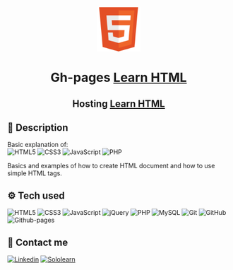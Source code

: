 <div align='center'>
  <img src="./src/img/HTML5_icon.png" alt="HTML5 Logo" width="100px">
  
  <h1>Gh-pages <a href="https://dibrovgleb.github.io/LearnHtml/">Learn HTML</a></h1>
  <h2>Hosting <a href="http://dibrovgleb.std-1646.ist.mospolytech.ru/index.html">Learn HTML</a></h2>
</div>

## 📝 Description
Basic explanation of:  
![HTML5](https://img.shields.io/badge/HTML5-181717?style=for-the-badge&logo=html5&logoColor=E34F26)
![CSS3](https://img.shields.io/badge/CSS3-181717?style=for-the-badge&logo=css3&logoColor=1572B6)
![JavaScript](https://img.shields.io/badge/JavaScript-181717?style=for-the-badge&logo=javascript&logoColor=F7DF1E)
![PHP](https://img.shields.io/badge/PHP-181717?style=for-the-badge&logo=php&logoColor=777BB4)

Basics and examples of how to create HTML document and how to use simple HTML tags.

## :gear: Tech used

![HTML5](https://img.shields.io/badge/HTML5-181717?style=for-the-badge&logo=html5&logoColor=E34F26)
![CSS3](https://img.shields.io/badge/CSS3-181717?style=for-the-badge&logo=css3&logoColor=1572B6)
![JavaScript](https://img.shields.io/badge/JavaScript-181717?style=for-the-badge&logo=javascript&logoColor=F7DF1E)
![jQuery](https://img.shields.io/badge/jQuery-181717?style=for-the-badge&logo=jquery&logoColor=0769AD)
![PHP](https://img.shields.io/badge/PHP-181717?style=for-the-badge&logo=php&logoColor=777BB4)
![MySQL](https://img.shields.io/badge/MySQL-181717?style=for-the-badge&logo=mysql&logoColor=white)
![Git](https://img.shields.io/badge/-Git-181717?style=for-the-badge&logo=git)
![GitHub](https://img.shields.io/badge/-GitHub-181717?style=for-the-badge&logo=github)
![Github-pages](https://img.shields.io/badge/GitHub%20Pages-222222?style=for-the-badge&logo=GitHub%20Pages&logoColor=white)

## :call_me_hand: Contact me
[![Linkedin](https://img.shields.io/badge/LinkedIn-blue?style=for-the-badge&logo=linkedin&logoColor=white)](https://www.linkedin.com/in/dibrovgleb/)
[![Sololearn](https://img.shields.io/badge/-Sololearn-3a464b?style=for-the-badge&logo=Sololearn&logoColor=white)](https://www.sololearn.com/profile/11742622)